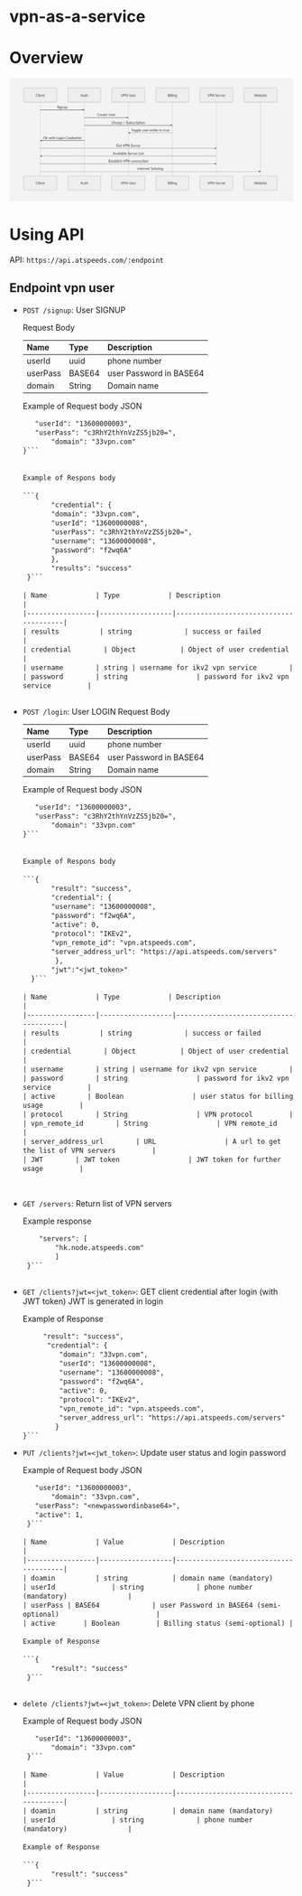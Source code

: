 # vpn-as-a-service


# Overview

![Flowchart](flowchart.png)

# Using API

API: ```https://api.atspeeds.com/:endpoint```

## Endpoint vpn user ##

   * `POST /signup`: User SIGNUP
   
       Request Body
   
       | Name            | Type            | Description                           |
       |-----------------|------------------|---------------------------------------|
       | userId              | uuid             | phone number                         |
       | userPass            | BASE64           | user Password in BASE64   |
       | domain              | String           | Domain name               |
       
       
       Example of Request body JSON
        
       ```{ 
	      "userId": "13600000003",
	      "userPass": "c3RhY2thYnVzZS5jb20=",
              "domain": "33vpn.com"
       }```
   
   
       Example of Respons body 
        
       ```{
              "credential": {
              "domain": "33vpn.com",
              "userId": "13600000008",
              "userPass": "c3RhY2thYnVzZS5jb20=",
              "username": "13600000008",
              "password": "f2wq6A"
              },
              "results": "success"
        }```
       
       | Name            | Type            | Description                           |
       |-----------------|------------------|---------------------------------------|
       | results          | string             | success or failed                        |
       | credential        | Object           | Object of user credential   |
       | username        | string | username for ikv2 vpn service        |
       | password        | string                 | password for ikv2 vpn service         |
   
   * `POST /login`: User LOGIN
        Request Body
   
       | Name            | Type            | Description                           |
       |-----------------|------------------|---------------------------------------|
       | userId              | uuid             | phone number                         |
       | userPass            | BASE64           | user Password in BASE64   |
       | domain              | String           | Domain name               |
       
       
       Example of Request body JSON
        
       ```{ 
	      "userId": "13600000003",
	      "userPass": "c3RhY2thYnVzZS5jb20=",
              "domain": "33vpn.com"
       }```
   
   
       Example of Respons body 
        
       ```{
              "result": "success",
              "credential": {
              "username": "13600000008",
              "password": "f2wq6A",
              "active": 0,
              "protocol": "IKEv2",
              "vpn_remote_id": "vpn.atspeeds.com",
              "server_address_url": "https://api.atspeeds.com/servers"
               },
              "jwt":"<jwt_token>"
         }```
       
       | Name            | Type            | Description                           |
       |-----------------|------------------|---------------------------------------|
       | results          | string             | success or failed                        |
       | credential        | Object           | Object of user credential   |
       | username        | string | username for ikv2 vpn service        |
       | password        | string                 | password for ikv2 vpn service         | 
       | active        | Boolean                 | user status for billing usage         |  
       | protocol        | String                 | VPN protocol         |  
       | vpn_remote_id        | String                 | VPN remote_id         |  
       | server_address_url        | URL                 | A url to get the list of VPN servers         |  
       | JWT        | JWT token                 | JWT token for further usage         |  



   * `GET /servers`: Return list of VPN servers
   
     Example response
   
     ```{
         "servers": [
             "hk.node.atspeeds.com"
             ]
      }```
   
   * `GET /clients?jwt=<jwt_token>`: GET client credential after login (with JWT token)
      JWT is generated in login 
      
      Example of Response
      
      ```{
           "result": "success",
            "credential": {
               "domain": "33vpn.com",
               "userId": "13600000008",
               "username": "13600000008",
               "password": "f2wq6A",
               "active": 0,
               "protocol": "IKEv2",
               "vpn_remote_id": "vpn.atspeeds.com",
               "server_address_url": "https://api.atspeeds.com/servers"
              }
      }```

   * `PUT /clients?jwt=<jwt_token>`: Update user status and login password
      
      Example of Request body JSON
        
       ```{ 
	      "userId": "13600000003",
              "domain": "33vpn.com",
	      "userPass": "<newpasswordinbase64>",
	      "active": 1,
        }```

       | Name            | Value            | Description                           |
       |-----------------|------------------|---------------------------------------|
       | doamin          | string           | domain name (mandatory)
       | userId              | string             | phone number (mandatory)               |
       | userPass | BASE64             | user Password in BASE64 (semi-optional)                        |
       | active       | Boolean         | Billing status (semi-optional) |
       
      Example of Response
      
      ```{
              "result": "success"
        }```
   
   * `delete /clients?jwt=<jwt_token>`: Delete VPN client by phone

      Example of Request body JSON
        
       ```{ 
	      "userId": "13600000003",
              "domain": "33vpn.com"
        }```

       | Name            | Value            | Description                           |
       |-----------------|------------------|---------------------------------------|
       | doamin          | string           | domain name (mandatory)
       | userId              | string             | phone number (mandatory)               |
       
      Example of Response
      
      ```{
              "result": "success"
        }```
   
   

